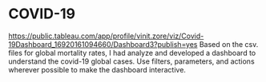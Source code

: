 # COVID-19
https://public.tableau.com/app/profile/vinit.zore/viz/Covid-19Dashboard_16920161094660/Dashboard3?publish=yes
Based on the csv. files for global mortality rates, I had analyze and developed a dashboard to understand the covid-19 global cases. Use filters, parameters, and actions wherever possible to make the dashboard interactive. 
